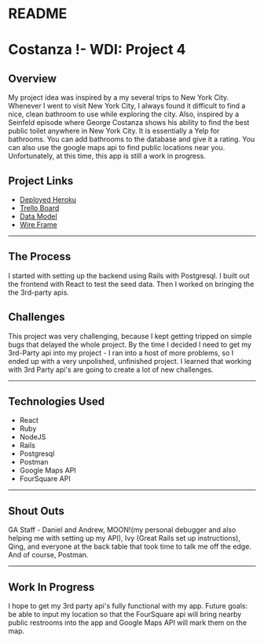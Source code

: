 # README

# Costanza !- WDI: Project 4

## Overview
My project idea was inspired by a my several trips to New York City. Whenever I went to visit New York City, I always found it difficult to find a nice, clean bathroom to use while exploring the city. Also, inspired by a Seinfeld episode where George Costanza shows his ability to find the best public toilet anywhere in New York City. It is essentially a Yelp for bathrooms. You can add bathrooms to the database and give it a rating. You can also use the google maps api to find public locations near you. Unfortunately, at this time, this app is still a work in progress. 

## Project Links
* [Deployed Heroku](https://costanza-go.herokuapp.com/)
* [Trello Board](https://trello.com/b/wjzu7zVT/costanza)
* [Data Model](https://www.lucidchart.com/invitations/accept/6c5cdbfb-5ab2-452e-aa3b-13fa223a9ae1)
* [Wire Frame](https://www.figma.com/file/PuxGPZzlaBwyiPNaKWbZIIAN/Untitled?node-id=0%3A1)


---
## The Process
I started with setting up the backend using Rails with Postgresql. I built out the frontend with React to test the seed data. Then I worked on bringing the the 3rd-party apis.

## Challenges
This project was very challenging, because I kept getting tripped on simple bugs that delayed the whole project. By the time I decided I need to get my 3rd-Party api into my project - I ran into a host of more problems, so I ended up with a very unpolished, unfinished project. I learned that working with 3rd Party api's are going to create a lot of new challenges. 

---
## Technologies Used
* React
* Ruby
* NodeJS
* Rails
* Postgresql
* Postman
* Google Maps API
* FourSquare API

---
## Shout Outs
GA Staff - Daniel and Andrew, MOON!(my personal debugger and also helping me with setting up my API), Ivy (Great Rails set up instructions), Qing, and everyone at the back table that took time to talk me off the edge. And of course, Postman.

---
## Work In Progress
I hope to get my 3rd party api's fully functional with my app. Future goals: be able to input my location so that the FourSquare api will bring nearby public restrooms into the app and Google Maps API will mark them on the map. 

